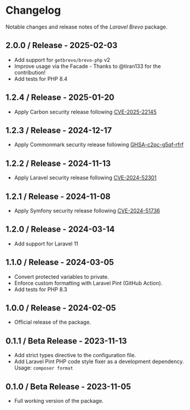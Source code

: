 # Changelog

Notable changes and release notes of the _Laravel Brevo_ package.

## 2.0.0 / Release - 2025-02-03
- Add support for `getbrevo/brevo-php` v2
- Improve usage via the Facade - Thanks to @tiran133 for the contribution!
- Add tests for PHP 8.4

## 1.2.4 / Release - 2025-01-20
- Apply Carbon security release following [CVE-2025-22145](https://github.com/advisories/GHSA-j3f9-p6hm-5w6q)

## 1.2.3 / Release - 2024-12-17
- Apply Commonmark security release following [GHSA-c2pc-g5qf-rfrf](https://github.com/thephpleague/commonmark/security/advisories/GHSA-c2pc-g5qf-rfrf)

## 1.2.2 / Release - 2024-11-13
- Apply Laravel security release following [CVE-2024-52301](https://github.com/advisories/GHSA-gv7v-rgg6-548h)

## 1.2.1 / Release - 2024-11-08
- Apply Symfony security release following [CVE-2024-51736](https://github.com/advisories/GHSA-qq5c-677p-737q)

## 1.2.0 / Release - 2024-03-14
- Add support for Laravel 11

## 1.1.0 / Release - 2024-03-05
- Convert protected variables to private.
- Enforce custom formatting with Laravel Pint (GitHub Action).
- Add tests for PHP 8.3

## 1.0.0 / Release - 2024-02-05
- Official release of the package.

## 0.1.1 / Beta Release - 2023-11-13
- Add strict types directive to the configuration file.
- Add Laravel Pint PHP code style fixer as a development dependency. Usage: `composer format`

## 0.1.0 / Beta Release - 2023-11-05
- Full working version of the package.
